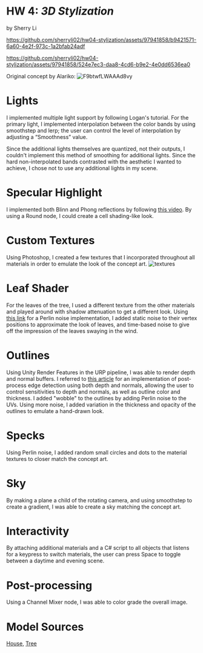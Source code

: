 # HW 4: *3D Stylization*

by Sherry Li

https://github.com/sherryli02/hw04-stylization/assets/97941858/b9421571-6a60-4e2f-973c-1a2bfab24adf

https://github.com/sherryli02/hw04-stylization/assets/97941858/524e7ec3-daa8-4cd6-b9e2-4e0dd6536ea0


Original concept by Alariko:
![F9btwfLWAAAd8vy](https://github.com/sherryli02/hw04-stylization/assets/97941858/a168adbe-84f5-4a80-99cb-f28ba333931d)

# Lights
I implemented multiple light support by following Logan's tutorial. For the primary light, I  implemented interpolation between the color bands by using smoothstep and lerp; the user can control the level of interpolation by adjusting a “Smoothness” value. 

Since the additional lights themselves are quantized, not their outputs, I couldn't implement this method of smoothing for additional lights. Since the hard non-interpolated bands contrasted with the aesthetic I wanted to achieve, I chose not to use any additional lights in my scene.

# Specular Highlight
I implemented both Blinn and Phong reflections by following [this video](https://www.youtube.com/watch?v=B56z6st6U8E). By using a Round node, I could create a cell shading-like look.

# Custom Textures
Using Photoshop, I created a few textures that I incorporated throughout all materials in order to emulate the look of the concept art.
![textures](https://github.com/sherryli02/hw04-stylization/assets/97941858/f1445554-d786-4c61-a63f-cc7b00144d21)

# Leaf Shader
For the leaves of the tree, I used a different texture from the other materials and played around with shadow attenuation to get a different look. Using [this link](https://www.shadertoy.com/view/DsK3W1) for a Perlin noise implementation, I added static noise to their vertex positions to approximate the look of leaves, and time-based noise to give off the impression of the leaves swaying in the wind.

# Outlines
Using Unity Render Features in the URP pipeline, I was able to render depth and normal buffers. I referred to [this article](https://ameye.dev/notes/edge-detection-outlines/) for an implementation of post-process edge detection using both depth and normals, allowing the user to control sensitivities to depth and normals, as well as outline color and thickness. I added "wobble" to the outlines by adding Perlin noise to the UVs. Using more noise, I added variation in the thickness and opacity of the outlines to emulate a hand-drawn look.

# Specks
Using Perlin noise, I added random small circles and dots to the material textures to closer match the concept art.

# Sky
By making a plane a child of the rotating camera, and using smoothstep to create a gradient, I was able to create a sky matching the concept art.

# Interactivity
By attaching additional materials and a C# script to all objects that listens for a keypress to switch materials, the user can press Space to toggle between a daytime and evening scene.

# Post-processing
Using a Channel Mixer node, I was able to color grade the overall image.

# Model Sources
[House](https://sketchfab.com/3d-models/house-low-poly-3f2431b6c0a8440a87ec0fb1f40798e2),
[Tree](https://sketchfab.com/3d-models/low-poly-tree-5ae59f0c15f447598c80db1f623a1355)


